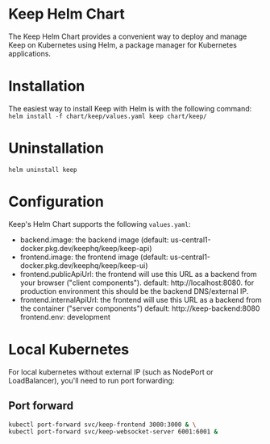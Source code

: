 # Keep Helm Chart
The Keep Helm Chart provides a convenient way to deploy and manage Keep on Kubernetes using Helm, a package manager for Kubernetes applications.

# Installation
The easiest way to install Keep with Helm is with the following command:
`helm install -f chart/keep/values.yaml keep chart/keep/`

# Uninstallation
`helm uninstall keep`

# Configuration
Keep's Helm Chart supports the following `values.yaml`:
- backend.image: the backend image (default: us-central1-docker.pkg.dev/keephq/keep/keep-api)
- frontend.image: the frontend image (default: us-central1-docker.pkg.dev/keephq/keep/keep-ui)
- frontend.publicApiUrl: the frontend will use this URL as a backend from your browser ("client components"). default: http://localhost:8080. for production environment this should be the backend DNS/external IP.
- frontend.internalApiUrl: the frontend will use this URL as a backend from the container ("server components") default: http://keep-backend:8080
  frontend.env: development

# Local Kubernetes
For local kubernetes without external IP (such as NodePort or LoadBalancer), you'll need to run port forwarding:

## Port forward
```bash
kubectl port-forward svc/keep-frontend 3000:3000 & \
kubectl port-forward svc/keep-websocket-server 6001:6001 &
```
